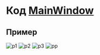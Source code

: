 # Код <a href="https://github.com/Hihiz/GamesLauncher/blob/development/GameLauncher/View/MainWindow.xaml">MainWindow</a>
## Пример
![p1](https://user-images.githubusercontent.com/98191494/200916163-287cfbb4-aaa4-4fde-9c5a-ce80a40b3ecc.PNG)
![p2](https://user-images.githubusercontent.com/98191494/200916167-2a042e27-8587-4587-9438-a395e928e1b2.PNG)
![p3](https://user-images.githubusercontent.com/98191494/200916172-dd1e1617-24f8-4682-bc73-fa08169c84b1.PNG)
![pp](https://user-images.githubusercontent.com/98191494/200916591-b0bc68c6-a8eb-46fc-b17b-7175718125b1.PNG)

